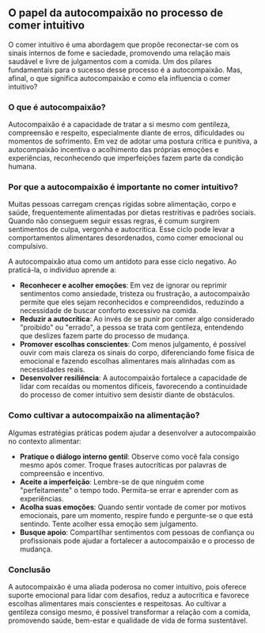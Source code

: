 
## O papel da autocompaixão no processo de comer intuitivo

O comer intuitivo é uma abordagem que propõe reconectar-se com os sinais internos de fome e saciedade, promovendo uma relação mais saudável e livre de julgamentos com a comida. Um dos pilares fundamentais para o sucesso desse processo é a autocompaixão. Mas, afinal, o que significa autocompaixão e como ela influencia o comer intuitivo?

### O que é autocompaixão?

Autocompaixão é a capacidade de tratar a si mesmo com gentileza, compreensão e respeito, especialmente diante de erros, dificuldades ou momentos de sofrimento. Em vez de adotar uma postura crítica e punitiva, a autocompaixão incentiva o acolhimento das próprias emoções e experiências, reconhecendo que imperfeições fazem parte da condição humana.

### Por que a autocompaixão é importante no comer intuitivo?

Muitas pessoas carregam crenças rígidas sobre alimentação, corpo e saúde, frequentemente alimentadas por dietas restritivas e padrões sociais. Quando não conseguem seguir essas regras, é comum surgirem sentimentos de culpa, vergonha e autocrítica. Esse ciclo pode levar a comportamentos alimentares desordenados, como comer emocional ou compulsivo.

A autocompaixão atua como um antídoto para esse ciclo negativo. Ao praticá-la, o indivíduo aprende a:

- **Reconhecer e acolher emoções**: Em vez de ignorar ou reprimir sentimentos como ansiedade, tristeza ou frustração, a autocompaixão permite que eles sejam reconhecidos e compreendidos, reduzindo a necessidade de buscar conforto excessivo na comida.
- **Reduzir a autocrítica**: Ao invés de se punir por comer algo considerado "proibido" ou "errado", a pessoa se trata com gentileza, entendendo que deslizes fazem parte do processo de mudança.
- **Promover escolhas conscientes**: Com menos julgamento, é possível ouvir com mais clareza os sinais do corpo, diferenciando fome física de emocional e fazendo escolhas alimentares mais alinhadas com as necessidades reais.
- **Desenvolver resiliência**: A autocompaixão fortalece a capacidade de lidar com recaídas ou momentos difíceis, favorecendo a continuidade do processo de comer intuitivo sem desistir diante de obstáculos.

### Como cultivar a autocompaixão na alimentação?

Algumas estratégias práticas podem ajudar a desenvolver a autocompaixão no contexto alimentar:

- **Pratique o diálogo interno gentil**: Observe como você fala consigo mesmo após comer. Troque frases autocríticas por palavras de compreensão e incentivo.
- **Aceite a imperfeição**: Lembre-se de que ninguém come "perfeitamente" o tempo todo. Permita-se errar e aprender com as experiências.
- **Acolha suas emoções**: Quando sentir vontade de comer por motivos emocionais, pare um momento, respire fundo e pergunte-se o que está sentindo. Tente acolher essa emoção sem julgamento.
- **Busque apoio**: Compartilhar sentimentos com pessoas de confiança ou profissionais pode ajudar a fortalecer a autocompaixão e o processo de mudança.

### Conclusão

A autocompaixão é uma aliada poderosa no comer intuitivo, pois oferece suporte emocional para lidar com desafios, reduz a autocrítica e favorece escolhas alimentares mais conscientes e respeitosas. Ao cultivar a gentileza consigo mesmo, é possível transformar a relação com a comida, promovendo saúde, bem-estar e qualidade de vida de forma sustentável.
```
